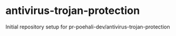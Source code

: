# antivirus-trojan-protection

Initial repository setup for pr-poehali-dev/antivirus-trojan-protection